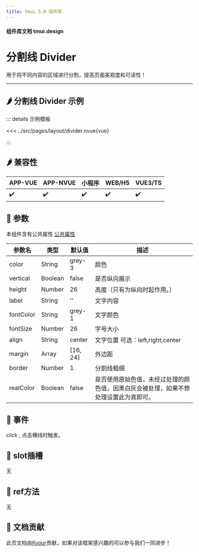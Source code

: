 ```yaml
---
title: tmui 3.0 组件库
---
```


<script setup>
import webview from '../components/mobileWebview.vue'
</script>
#### 组件库文档 tmui.design

# 分割线 Divider
用于将不同内容的区域进行分割，提高页面美观度和可读性！

---

## :hot_pepper: 分割线 Divider 示例

<webview url="https://tmui.design/h5/#/pages/layout/divider"></webview>

::: details 示例模板

<<< ../src/pages/layout/divider.nvue{vue}

:::

## :hot_pepper: 兼容性

| APP-VUE            | APP-NVUE           | 小程序                | WEB/H5             | VUE3/TS            |
|--------------------|--------------------|--------------------|--------------------|--------------------|
| :heavy_check_mark: | :heavy_check_mark: | :heavy_check_mark: | :heavy_check_mark: | :heavy_check_mark: |

## :seedling: 参数
本组件含有公共属性 [公共属性](/spec/组件公共样式.html)

| 参数名       | 类型              | 默认值      | 描述                        |
|-----------|-----------------|----------|---------------------------|
| color     | String          | grey-3   | 颜色                        |
| vertical  | Boolean | false    | 是否纵向展示                    |
| height    | Number          | 26       | 高度（只有为纵向时起作用。）                        |
| label     | String          | ''       | 文字内容                      |
| fontColor | String          | grey-1   | 文字颜色                      |
| fontSize | Number          | 26   | 字号大小                      |
| align     | String          | center   | 文字位置 可选：left,right,center |
| margin    | Array           | [16, 24] | 外边距                       |
| border    | Number          | 1        | 分割线粗细                     |
| realColor<Badge type="danger" text="v3.0.63+" vertical="middle" /> | Boolean         | false    | 是否使用原始色值，未经过处理的颜色值，因黑白灰会被处理，如果不想处理设置此为真即可。                     |


## :rose: 事件
click , 点击横线时触发。

## :corn: slot插槽
无

## :green_salad: ref方法
无

## :couplekiss: 文档贡献
此页文档由[Kyour](https://github.com/kyour-cn)贡献，如果对该框架感兴趣的可以参与我们一同进步！
